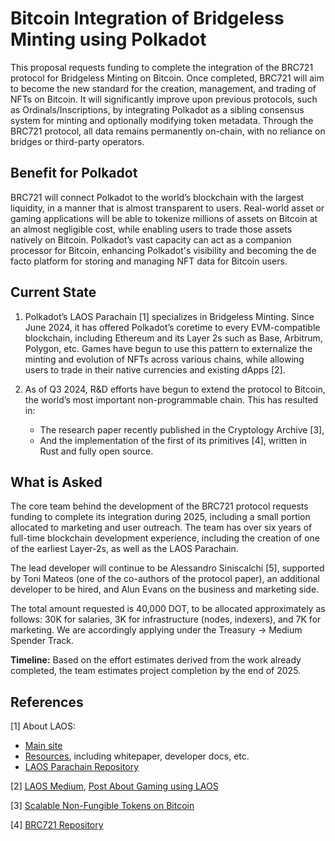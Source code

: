 # Bitcoin Integration of Bridgeless Minting using Polkadot

This proposal requests funding to complete the integration of the BRC721 protocol for Bridgeless Minting on Bitcoin. Once completed, BRC721 will aim to become the new standard for the creation, management, and trading of NFTs on Bitcoin. It will significantly improve upon previous protocols, such as Ordinals/Inscriptions, by integrating Polkadot as a sibling consensus system for minting and optionally modifying token metadata. Through the BRC721 protocol, all data remains permanently on-chain, with no reliance on bridges or third-party operators.

## Benefit for Polkadot

BRC721 will connect Polkadot to the world’s blockchain with the largest liquidity, in a manner that is almost transparent to users. Real-world asset or gaming applications will be able to tokenize millions of assets on Bitcoin at an almost negligible cost, while enabling users to trade those assets natively on Bitcoin. Polkadot’s vast capacity can act as a companion processor for Bitcoin, enhancing Polkadot's visibility and becoming the de facto platform for storing and managing NFT data for Bitcoin users.

## Current State

1. Polkadot’s LAOS Parachain [1] specializes in Bridgeless Minting. Since June 2024, it has offered Polkadot’s coretime to every EVM-compatible blockchain, including Ethereum and its Layer 2s such as Base, Arbitrum, Polygon, etc. Games have begun to use this pattern to externalize the minting and evolution of NFTs across various chains, while allowing users to trade in their native currencies and existing dApps [2].

2. As of Q3 2024, R&D efforts have begun to extend the protocol to Bitcoin, the world’s most important non-programmable chain. This has resulted in:

    * The research paper recently published in the Cryptology Archive [3],
    * And the implementation of the first of its primitives [4], written in Rust and fully open source.

## What is Asked

The core team behind the development of the BRC721 protocol requests funding to complete its integration during 2025, including a small portion allocated to marketing and user outreach. The team has over six years of full-time blockchain development experience, including the creation of one of the earliest Layer-2s, as well as the LAOS Parachain.

The lead developer will continue to be Alessandro Siniscalchi [5], supported by Toni Mateos (one of the co-authors of the protocol paper), an additional developer to be hired, and Alun Evans on the business and marketing side.

The total amount requested is 40,000 DOT, to be allocated approximately as follows: 30K for salaries, 3K for infrastructure (nodes, indexers), and 7K for marketing. We are accordingly applying under the Treasury → Medium Spender Track.

**Timeline:** Based on the effort estimates derived from the work already completed, the team estimates project completion by the end of 2025.

## References

[1] About LAOS:
* [Main site](https://laosnetwork.io)
* [Resources](https://docs.laosnetwork.io/learn/resources), including whitepaper, developer docs, etc.
* [LAOS Parachain Repository](https://github.com/freeverseio/laos)

[2] [LAOS Medium](https://medium.com/laosnetwork), [Post About Gaming using LAOS](https://medium.com/laosnetwork/laos-network-lists-token-forges-partnership-with-sequence-to-bring-scalable-free-2-play-gaming-to-d49e56f7770f)

[3] [Scalable Non-Fungible Tokens on Bitcoin](https://eprint.iacr.org/2025/641)

[4] [BRC721 Repository](https://github.com/freeverseio/laos-btc)


